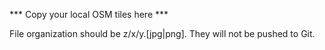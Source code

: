 *** Copy your local OSM tiles here ***

File organization should be z/x/y.[jpg|png].
They will not be pushed to Git.